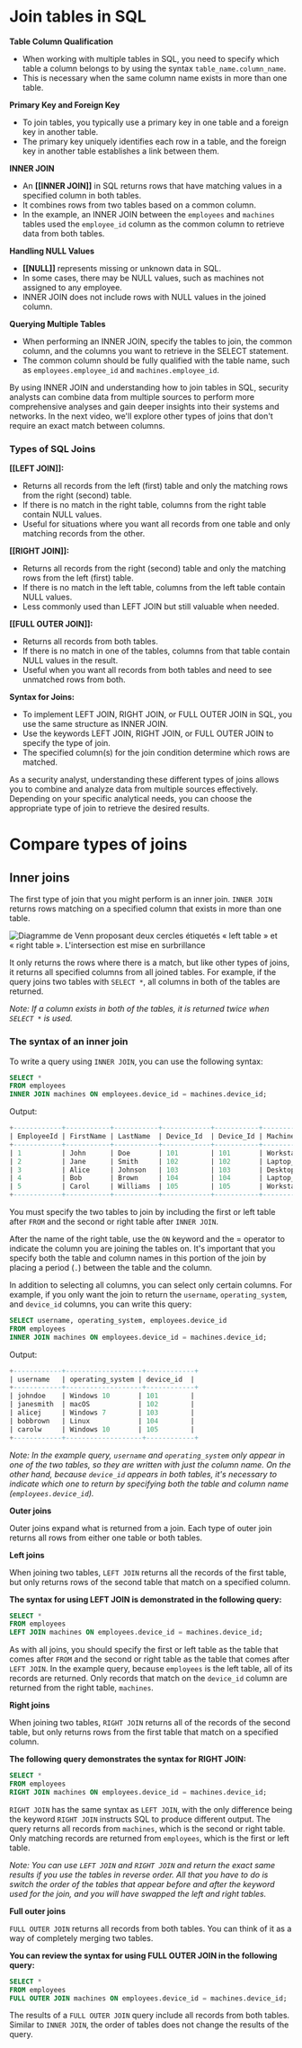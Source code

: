 # Join tables in SQL

**Table Column Qualification**
- When working with multiple tables in SQL, you need to specify which table a column belongs to by using the syntax `table_name.column_name`.
- This is necessary when the same column name exists in more than one table.

**Primary Key and Foreign Key**
- To join tables, you typically use a primary key in one table and a foreign key in another table.
- The primary key uniquely identifies each row in a table, and the foreign key in another table establishes a link between them.

**INNER JOIN**
- An **[[INNER JOIN]]** in SQL returns rows that have matching values in a specified column in both tables.
- It combines rows from two tables based on a common column.
- In the example, an INNER JOIN between the `employees` and `machines` tables used the `employee_id` column as the common column to retrieve data from both tables.

**Handling NULL Values**
- **[[NULL]]** represents missing or unknown data in SQL.
- In some cases, there may be NULL values, such as machines not assigned to any employee.
- INNER JOIN does not include rows with NULL values in the joined column.

**Querying Multiple Tables**
- When performing an INNER JOIN, specify the tables to join, the common column, and the columns you want to retrieve in the SELECT statement.
- The common column should be fully qualified with the table name, such as `employees.employee_id` and `machines.employee_id`.

By using INNER JOIN and understanding how to join tables in SQL, security analysts can combine data from multiple sources to perform more comprehensive analyses and gain deeper insights into their systems and networks. In the next video, we'll explore other types of joins that don't require an exact match between columns.

### **Types of SQL Joins**

**[[LEFT JOIN]]:**
- Returns all records from the left (first) table and only the matching rows from the right (second) table.
- If there is no match in the right table, columns from the right table contain NULL values.
- Useful for situations where you want all records from one table and only matching records from the other.

**[[RIGHT JOIN]]:**
- Returns all records from the right (second) table and only the matching rows from the left (first) table.
- If there is no match in the left table, columns from the left table contain NULL values.
- Less commonly used than LEFT JOIN but still valuable when needed.

**[[FULL OUTER JOIN]]:**
- Returns all records from both tables.
- If there is no match in one of the tables, columns from that table contain NULL values in the result.
- Useful when you want all records from both tables and need to see unmatched rows from both.

**Syntax for Joins:**
- To implement LEFT JOIN, RIGHT JOIN, or FULL OUTER JOIN in SQL, you use the same structure as INNER JOIN.
- Use the keywords LEFT JOIN, RIGHT JOIN, or FULL OUTER JOIN to specify the type of join.
- The specified column(s) for the join condition determine which rows are matched.

As a security analyst, understanding these different types of joins allows you to combine and analyze data from multiple sources effectively. Depending on your specific analytical needs, you can choose the appropriate type of join to retrieve the desired results.

# Compare types of joins

## Inner joins

The first type of join that you might perform is an inner join. `INNER JOIN` returns rows matching on a specified column that exists in more than one table.

![Diagramme de Venn proposant deux cercles étiquetés « left table » et « right table ». L'intersection est mise en surbrillance](https://d3c33hcgiwev3.cloudfront.net/imageAssetProxy.v1/9y5ZKSySQTuS5RQ-MJLXrA_6b756cb30b9442c8ae576607a6ab3ff1_CS_R-080_Inner-joins.png?expiry=1696291200000&hmac=uawgJOaRDVi83Vq-Lmmyk35bk8NeaDZShq-ZoBgWAkU)

It only returns the rows where there is a match, but like other types of joins, it returns all specified columns from all joined tables. For example, if the query joins two tables with `SELECT *`, all columns in both of the tables are returned.

*Note: If a column exists in both of the tables, it is returned twice when `SELECT *` is used.*

### The syntax of an inner join

To write a query using `INNER JOIN`, you can use the following syntax:

```sql
SELECT *
FROM employees
INNER JOIN machines ON employees.device_id = machines.device_id;
```
Output:
```sql
+------------+-----------+-----------+------------+-----------+------------------+
| EmployeeId | FirstName | LastName  | Device_Id  | Device_Id | MachineName      |
+------------+-----------+-----------+------------+-----------+------------------+
| 1          | John      | Doe       | 101        | 101       | Workstation_A    |
| 2          | Jane      | Smith     | 102        | 102       | Laptop_XYZ       |
| 3          | Alice     | Johnson   | 103        | 103       | Desktop_123      |
| 4          | Bob       | Brown     | 104        | 104       | Laptop_ABC       |
| 5          | Carol     | Williams  | 105        | 105       | Workstation_Z    |
+------------+-----------+-----------+------------+-----------+------------------+
```

You must specify the two tables to join by including the first or left table after `FROM` and the second or right table after `INNER JOIN`.

After the name of the right table, use the `ON` keyword and the = operator to indicate the column you are joining the tables on. It's important that you specify both the table and column names in this portion of the join by placing a period (`.`) between the table and the column.

In addition to selecting all columns, you can select only certain columns. For example, if you only want the join to return the `username`, `operating_system`, and `device_id` columns, you can write this query:

```sql
SELECT username, operating_system, employees.device_id
FROM employees
INNER JOIN machines ON employees.device_id = machines.device_id;
```
Output:
```sql
+------------+-------------------+------------+
| username   | operating_system | device_id  |
+------------+-------------------+------------+
| johndoe    | Windows 10       | 101        |
| janesmith  | macOS            | 102        |
| alicej     | Windows 7        | 103        |
| bobbrown   | Linux            | 104        |
| carolw     | Windows 10       | 105        |
+------------+-------------------+------------+

```

*Note: In the example query, `username` and `operating_system` only appear in one of the two tables, so they are written with just the column name. On the other hand, because `device_id` appears in both tables, it's necessary to indicate which one to return by specifying both the table and column name (`employees.device_id`).*

**Outer joins**

Outer joins expand what is returned from a join. Each type of outer join returns all rows from either one table or both tables.

**Left joins**

When joining two tables, `LEFT JOIN` returns all the records of the first table, but only returns rows of the second table that match on a specified column.

**The syntax for using LEFT JOIN is demonstrated in the following query:**

```sql
SELECT *
FROM employees
LEFT JOIN machines ON employees.device_id = machines.device_id;
```

As with all joins, you should specify the first or left table as the table that comes after `FROM` and the second or right table as the table that comes after `LEFT JOIN`. In the example query, because `employees` is the left table, all of its records are returned. Only records that match on the `device_id` column are returned from the right table, `machines`.

**Right joins**

When joining two tables, `RIGHT JOIN` returns all of the records of the second table, but only returns rows from the first table that match on a specified column.

**The following query demonstrates the syntax for RIGHT JOIN:**

```sql
SELECT *
FROM employees
RIGHT JOIN machines ON employees.device_id = machines.device_id;
```

`RIGHT JOIN` has the same syntax as `LEFT JOIN`, with the only difference being the keyword `RIGHT JOIN` instructs SQL to produce different output. The query returns all records from `machines`, which is the second or right table. Only matching records are returned from `employees`, which is the first or left table.

*Note: You can use `LEFT JOIN` and `RIGHT JOIN` and return the exact same results if you use the tables in reverse order. All that you have to do is switch the order of the tables that appear before and after the keyword used for the join, and you will have swapped the left and right tables.*

**Full outer joins**

`FULL OUTER JOIN` returns all records from both tables. You can think of it as a way of completely merging two tables.

**You can review the syntax for using FULL OUTER JOIN in the following query:**

```sql
SELECT *
FROM employees
FULL OUTER JOIN machines ON employees.device_id = machines.device_id;
```

The results of a `FULL OUTER JOIN` query include all records from both tables. Similar to `INNER JOIN`, the order of tables does not change the results of the query.